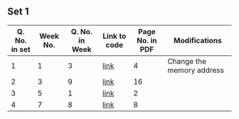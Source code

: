 ## Set 1
| Q. No. in set | Week No. | Q. No. in Week | Link to code            | Page No. in PDF | Modifications             |
|---------------|----------|----------------|-------------------------|-----------------|---------------------------|
| 1             | 1        | 3              | [link](WEEK-1/3.asm)    | 4               | Change the memory address |
| 2             | 3        | 9              | [link](WEEK-3/9.asm)    | 16              |                           |
| 3             | 5        | 1              | [link](WEEK-5/1.asm)    | 2               |                           |
| 4             | 7        | 8              | [link](WEEK-7/8sir.asm) | 8               |                           |
